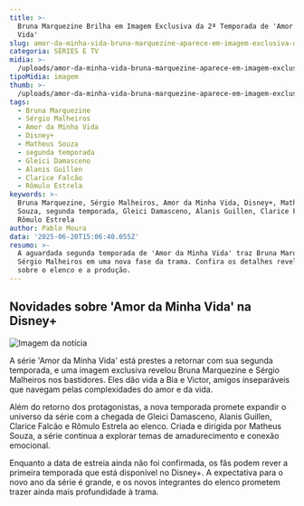 ```yaml
---
title: >-
  Bruna Marquezine Brilha em Imagem Exclusiva da 2ª Temporada de 'Amor da Minha
  Vida'
slug: amor-da-minha-vida-bruna-marquezine-aparece-em-imagem-exclusiva-do-2-ano
categoria: SÉRIES E TV
midia: >-
  /uploads/amor-da-minha-vida-bruna-marquezine-aparece-em-imagem-exclusiva-do-2-ano-thumb.png
tipoMidia: imagem
thumb: >-
  /uploads/amor-da-minha-vida-bruna-marquezine-aparece-em-imagem-exclusiva-do-2-ano-thumb.png
tags:
  - Bruna Marquezine
  - Sérgio Malheiros
  - Amor da Minha Vida
  - Disney+
  - Matheus Souza
  - segunda temporada
  - Gleici Damasceno
  - Alanis Guillen
  - Clarice Falcão
  - Rômulo Estrela
keywords: >-
  Bruna Marquezine, Sérgio Malheiros, Amor da Minha Vida, Disney+, Matheus
  Souza, segunda temporada, Gleici Damasceno, Alanis Guillen, Clarice Falcão,
  Rômulo Estrela
author: Pablo Moura
data: '2025-06-20T15:06:40.055Z'
resumo: >-
  A aguardada segunda temporada de 'Amor da Minha Vida' traz Bruna Marquezine e
  Sérgio Malheiros em uma nova fase da trama. Confira os detalhes revelados
  sobre o elenco e a produção.
---
```


## Novidades sobre 'Amor da Minha Vida' na Disney+

![Imagem da notícia](https://cdn.ome.lt/PAkJvy0ZauaSRvKd8lXDZX7zVYg=/fit-in/837x500/smart/uploads/conteudo/fotos/amor_2zB5PQM.png)

A série 'Amor da Minha Vida' está prestes a retornar com sua segunda temporada, e uma imagem exclusiva revelou Bruna Marquezine e Sérgio Malheiros nos bastidores. Eles dão vida a Bia e Victor, amigos inseparáveis que navegam pelas complexidades do amor e da vida.

Além do retorno dos protagonistas, a nova temporada promete expandir o universo da série com a chegada de Gleici Damasceno, Alanis Guillen, Clarice Falcão e Rômulo Estrela ao elenco. Criada e dirigida por Matheus Souza, a série continua a explorar temas de amadurecimento e conexão emocional.

Enquanto a data de estreia ainda não foi confirmada, os fãs podem rever a primeira temporada que está disponível no Disney+. A expectativa para o novo ano da série é grande, e os novos integrantes do elenco prometem trazer ainda mais profundidade à trama.
